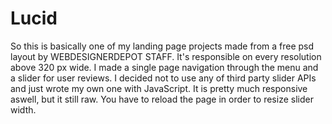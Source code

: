 # Lucid
So this is basically one of my landing page projects made from a free psd layout by WEBDESIGNERDEPOT STAFF.
It's responsible on every resolution above 320 px wide. I made a single page navigation through the menu and a slider for user reviews. I decided not to use any of third party slider APIs and just wrote my own one with JavaScript. It is pretty much responsive aswell, but it still raw. You have to reload the page in order to resize slider width.
